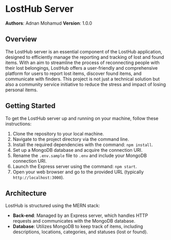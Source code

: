 # LostHub Server

**Authors**:  Adnan Mohamud
**Version**: 1.0.0

## Overview

The LostHub server is an essential component of the LostHub application, designed to efficiently manage the reporting and tracking of lost and found items. With an aim to streamline the process of reconnecting people with their lost belongings, LostHub offers a user-friendly and comprehensive platform for users to report lost items, discover found items, and communicate with finders. This project is not just a technical solution but also a community service initiative to reduce the stress and impact of losing personal items.

## Getting Started

To get the LostHub server up and running on your machine, follow these instructions:

1. Clone the repository to your local machine.
2. Navigate to the project directory via the command line.
3. Install the required dependencies with the command: `npm install`.
4. Set up a MongoDB database and acquire the connection URI.
5. Rename the `.env.sample` file to `.env` and include your MongoDB connection URI.
6. Launch the Express server using the command: `npm start`.
7. Open your web browser and go to the provided URL (typically `http://localhost:3000`).

## Architecture

LostHub is structured using the MERN stack:

- **Back-end**: Managed by an Express server, which handles HTTP requests and communicates with the MongoDB database.
- **Database**: Utilizes MongoDB to keep track of items, including descriptions, locations, categories, and statuses (lost or found).
